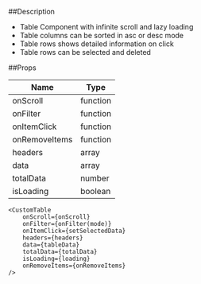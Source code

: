 ##Description
* Table Component with infinite scroll and lazy loading
* Table columns can be sorted in asc or desc mode
* Table rows shows detailed information on click
* Table rows can be selected and deleted

##Props

Name | Type
------------ | -------------
onScroll | function
onFilter | function
onItemClick | function
onRemoveItems | function
headers | array
data | array
totalData | number
isLoading | boolean

```$xslt
<CustomTable
    onScroll={onScroll}
    onFilter={onFilter(mode)}
    onItemClick={setSelectedData}
    headers={headers}
    data={tableData}
    totalData={totalData}
    isLoading={loading}
    onRemoveItems={onRemoveItems}
/>
```